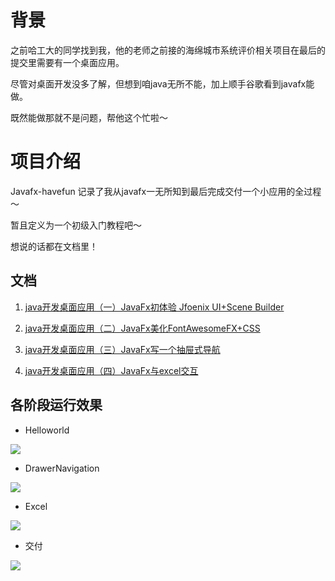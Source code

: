 # 背景

之前哈工大的同学找到我，他的老师之前接的海绵城市系统评价相关项目在最后的提交里需要有一个桌面应用。

尽管对桌面开发没多了解，但想到咱java无所不能，加上顺手谷歌看到javafx能做。

既然能做那就不是问题，帮他这个忙啦～

# 项目介绍

Javafx-havefun 记录了我从javafx一无所知到最后完成交付一个小应用的全过程～

暂且定义为一个初级入门教程吧～

想说的话都在文档里！

## 文档

1. [java开发桌面应用（一）JavaFx初体验 Jfoenix UI+Scene Builder](http://www.zhouruikang.cn/2020/0327/javafx01-helloworld.html)
2. [java开发桌面应用（二）JavaFx美化FontAwesomeFX+CSS](http://www.zhouruikang.cn/2020/0329/javafx02-beautify.html)
3. [java开发桌面应用（三）JavaFx写一个抽屉式导航](http://www.zhouruikang.cn/2020/0330/javafx03-drawer.html)

4. [java开发桌面应用（四）JavaFx与excel交互](http://www.zhouruikang.cn/2020/0402/javafx04-excel.html)

## 各阶段运行效果

- Helloworld

![]( http://img.zhouruikang.cn/2020/0326/javafx1.gif)

- DrawerNavigation

![]( http://img.zhouruikang.cn/2020/0328/javafx3-2r.gif)

- Excel

![]( http://img.zhouruikang.cn/2020/0328/javafx4-2rr.gif)

- 交付

![]( http://img.zhouruikang.cn/2020/0328/javafx4-5.gif)



